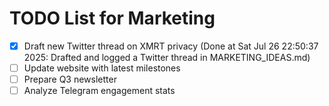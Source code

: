 # TODO List for Marketing

- [x] Draft new Twitter thread on XMRT privacy  (Done at Sat Jul 26 22:50:37 2025: Drafted and logged a Twitter thread in MARKETING_IDEAS.md)
- [ ] Update website with latest milestones
- [ ] Prepare Q3 newsletter
- [ ] Analyze Telegram engagement stats